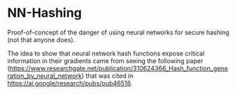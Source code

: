# NN-Hashing

Proof-of-concept of the danger of using neural networks for secure hashing (not that anyone does). 

The idea to show that neural network hash functions expose critical information in their gradients came from seeing the following paper (https://www.researchgate.net/publication/310624366_Hash_function_generation_by_neural_network) that was cited in https://ai.google/research/pubs/pub46518.
